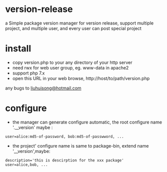 # version-release
a Simple package version manager for version release, support multiple project, and multiple user, and every user can post special project
# install
- copy version.php to your any directory of your http server
- need rwx for web user group, eg. www-data in apache2
- support php 7.x
- open this URL in your web browse,  http://host/to/path/version.php

any bugs to liuhuisong@hotmail.com

# configure
- the manager can generate configure automatic, the root configure name '.__version' maybe :
```
user=alice:md5-of-password, bob:md5-of-passwword, ...
```
- the project' configure name is same to package-bin, extend name '__version',maybe:
```
description='this is descirption for the xxx package'
user=alice,bob, ...
```